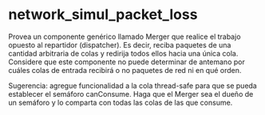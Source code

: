 # network_simul_packet_loss

Provea un componente genérico llamado Merger que realice el trabajo opuesto al
repartidor (dispatcher). Es decir, reciba paquetes de una cantidad arbitraria de
colas y redirija todos ellos hacia una única cola. Considere que este componente
no puede determinar de antemano por cuáles colas de entrada recibirá o no
paquetes de red ni en qué orden.

Sugerencia: agregue funcionalidad a la cola thread-safe para que se pueda
establecer el semáforo canConsume. Haga que el Merger sea el dueño de un
semáforo y lo comparta con todas las colas de las que consume.
